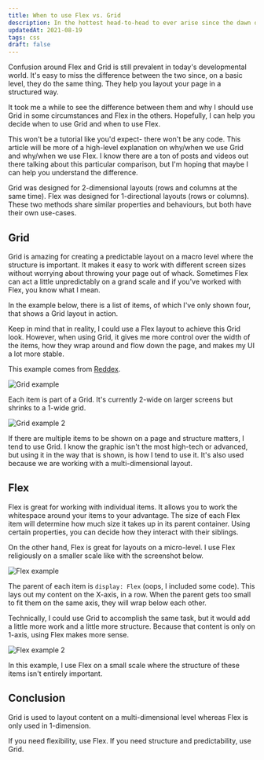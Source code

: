 ```yaml
---
title: When to use Flex vs. Grid
description: In the hottest head-to-head to ever arise since the dawn of man. We will talk about the differences between Flex and Grid.
updatedAt: 2021-08-19
tags: css
draft: false
---
```


Confusion around Flex and Grid is still prevalent in today's developmental world. It's easy to miss the difference between the two since, on a basic level, they do the same thing. They help you layout your page in a structured way.

It took me a while to see the difference between them and why I should use Grid in some circumstances and Flex in the others. Hopefully, I can help you decide when to use Grid and when to use Flex.

This won't be a tutorial like you'd expect- there won't be any code. This article will be more of a high-level explanation on why/when we use Grid and why/when we use Flex. I know there are a ton of posts and videos out there talking about this particular comparison, but I'm hoping that maybe I can help you understand the difference.

Grid was designed for 2-dimensional layouts (rows and columns at the same time). Flex was designed for 1-directional layouts (rows or columns). These two methods share similar properties and behaviours, but both have their own use-cases.

## Grid

Grid is amazing for creating a predictable layout on a macro level where the structure is important. It makes it easy to work with different screen sizes without worrying about throwing your page out of whack. Sometimes Flex can act a little unpredictably on a grand scale and if you've worked with Flex, you know what I mean.

In the example below, there is a list of items, of which I've only shown four, that shows a Grid layout in action.

Keep in mind that in reality, I could use a Flex layout to achieve this Grid look. However, when using Grid, it gives me more control over the width of the items, how they wrap around and flow down the page, and makes my UI a lot more stable.

This example comes from [Reddex](https://reddex.app).

![Grid example](/images/grid%20vs%20flex%201.png)

Each item is part of a Grid. It's currently 2-wide on larger screens but shrinks to a 1-wide grid.

![Grid example 2](/images/grid.jpg)

If there are multiple items to be shown on a page and structure matters, I tend to use Grid. I know the graphic isn't the most high-tech or advanced, but using it in the way that is shown, is how I tend to use it. It's also used because we are working with a multi-dimensional layout.

## Flex

Flex is great for working with individual items. It allows you to work the whitespace around your items to your advantage. The size of each Flex item will determine how much size it takes up in its parent container. Using certain properties, you can decide how they interact with their siblings.

On the other hand, Flex is great for layouts on a micro-level. I use Flex religiously on a smaller scale like with the screenshot below.

![Flex example](/images/grid%20vs%20flex%202.png)

The parent of each item is `display: Flex` (oops, I included some code). This lays out my content on the X-axis, in a row. When the parent gets too small to fit them on the same axis, they will wrap below each other.

Technically, I could use Grid to accomplish the same task, but it would add a little more work and a little more structure. Because that content is only on 1-axis, using Flex makes more sense.

![Flex example 2](/images/flex.jpg)

In this example, I use Flex on a small scale where the structure of these items isn't entirely important.

## Conclusion

Grid is used to layout content on a multi-dimensional level whereas Flex is only used in 1-dimension.

If you need flexibility, use Flex. If you need structure and predictability, use Grid.
